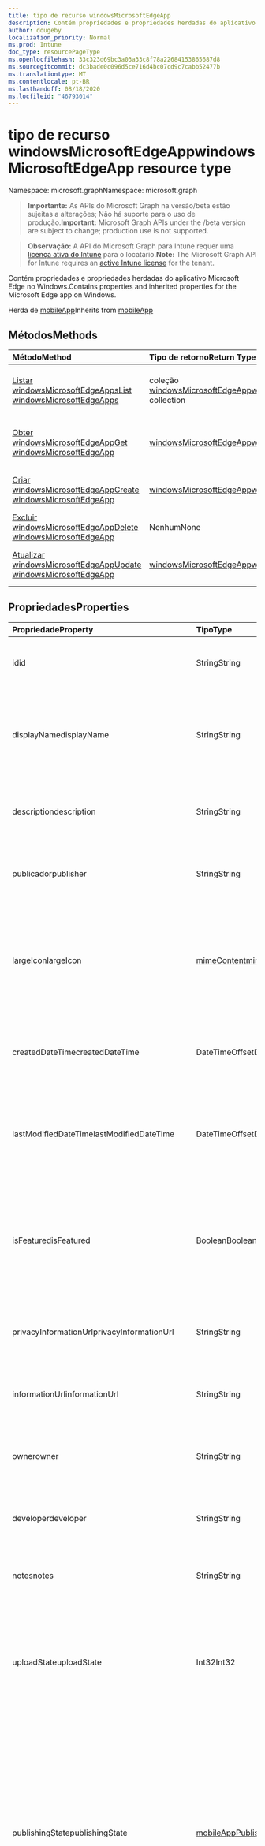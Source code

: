 ```yaml
---
title: tipo de recurso windowsMicrosoftEdgeApp
description: Contém propriedades e propriedades herdadas do aplicativo Microsoft Edge no Windows.
author: dougeby
localization_priority: Normal
ms.prod: Intune
doc_type: resourcePageType
ms.openlocfilehash: 33c323d69bc3a03a33c8f78a22684153865687d8
ms.sourcegitcommit: dc3bade0c096d5ce716d4bc07cd9c7cabb52477b
ms.translationtype: MT
ms.contentlocale: pt-BR
ms.lasthandoff: 08/18/2020
ms.locfileid: "46793014"
---
```

# <a name="windowsmicrosoftedgeapp-resource-type"></a><span data-ttu-id="f7d5a-103">tipo de recurso windowsMicrosoftEdgeApp</span><span class="sxs-lookup"><span data-stu-id="f7d5a-103">windowsMicrosoftEdgeApp resource type</span></span>

<span data-ttu-id="f7d5a-104">Namespace: microsoft.graph</span><span class="sxs-lookup"><span data-stu-id="f7d5a-104">Namespace: microsoft.graph</span></span>

> <span data-ttu-id="f7d5a-105">**Importante:** As APIs do Microsoft Graph na versão/beta estão sujeitas a alterações; Não há suporte para o uso de produção.</span><span class="sxs-lookup"><span data-stu-id="f7d5a-105">**Important:** Microsoft Graph APIs under the /beta version are subject to change; production use is not supported.</span></span>

> <span data-ttu-id="f7d5a-106">**Observação:** A API do Microsoft Graph para Intune requer uma [licença ativa do Intune](https://go.microsoft.com/fwlink/?linkid=839381) para o locatário.</span><span class="sxs-lookup"><span data-stu-id="f7d5a-106">**Note:** The Microsoft Graph API for Intune requires an [active Intune license](https://go.microsoft.com/fwlink/?linkid=839381) for the tenant.</span></span>

<span data-ttu-id="f7d5a-107">Contém propriedades e propriedades herdadas do aplicativo Microsoft Edge no Windows.</span><span class="sxs-lookup"><span data-stu-id="f7d5a-107">Contains properties and inherited properties for the Microsoft Edge app on Windows.</span></span>


<span data-ttu-id="f7d5a-108">Herda de [mobileApp](../resources/intune-shared-mobileapp.md)</span><span class="sxs-lookup"><span data-stu-id="f7d5a-108">Inherits from [mobileApp](../resources/intune-shared-mobileapp.md)</span></span>

## <a name="methods"></a><span data-ttu-id="f7d5a-109">Métodos</span><span class="sxs-lookup"><span data-stu-id="f7d5a-109">Methods</span></span>
|<span data-ttu-id="f7d5a-110">Método</span><span class="sxs-lookup"><span data-stu-id="f7d5a-110">Method</span></span>|<span data-ttu-id="f7d5a-111">Tipo de retorno</span><span class="sxs-lookup"><span data-stu-id="f7d5a-111">Return Type</span></span>|<span data-ttu-id="f7d5a-112">Descrição</span><span class="sxs-lookup"><span data-stu-id="f7d5a-112">Description</span></span>|
|:---|:---|:---|
|[<span data-ttu-id="f7d5a-113">Listar windowsMicrosoftEdgeApps</span><span class="sxs-lookup"><span data-stu-id="f7d5a-113">List windowsMicrosoftEdgeApps</span></span>](../api/intune-apps-windowsmicrosoftedgeapp-list.md)|<span data-ttu-id="f7d5a-114">coleção [windowsMicrosoftEdgeApp](../resources/intune-apps-windowsmicrosoftedgeapp.md)</span><span class="sxs-lookup"><span data-stu-id="f7d5a-114">[windowsMicrosoftEdgeApp](../resources/intune-apps-windowsmicrosoftedgeapp.md) collection</span></span>|<span data-ttu-id="f7d5a-115">Listar Propriedades e relações dos objetos [windowsMicrosoftEdgeApp](../resources/intune-apps-windowsmicrosoftedgeapp.md) .</span><span class="sxs-lookup"><span data-stu-id="f7d5a-115">List properties and relationships of the [windowsMicrosoftEdgeApp](../resources/intune-apps-windowsmicrosoftedgeapp.md) objects.</span></span>|
|[<span data-ttu-id="f7d5a-116">Obter windowsMicrosoftEdgeApp</span><span class="sxs-lookup"><span data-stu-id="f7d5a-116">Get windowsMicrosoftEdgeApp</span></span>](../api/intune-apps-windowsmicrosoftedgeapp-get.md)|[<span data-ttu-id="f7d5a-117">windowsMicrosoftEdgeApp</span><span class="sxs-lookup"><span data-stu-id="f7d5a-117">windowsMicrosoftEdgeApp</span></span>](../resources/intune-apps-windowsmicrosoftedgeapp.md)|<span data-ttu-id="f7d5a-118">Leia as propriedades e as relações do objeto [windowsMicrosoftEdgeApp](../resources/intune-apps-windowsmicrosoftedgeapp.md) .</span><span class="sxs-lookup"><span data-stu-id="f7d5a-118">Read properties and relationships of the [windowsMicrosoftEdgeApp](../resources/intune-apps-windowsmicrosoftedgeapp.md) object.</span></span>|
|[<span data-ttu-id="f7d5a-119">Criar windowsMicrosoftEdgeApp</span><span class="sxs-lookup"><span data-stu-id="f7d5a-119">Create windowsMicrosoftEdgeApp</span></span>](../api/intune-apps-windowsmicrosoftedgeapp-create.md)|[<span data-ttu-id="f7d5a-120">windowsMicrosoftEdgeApp</span><span class="sxs-lookup"><span data-stu-id="f7d5a-120">windowsMicrosoftEdgeApp</span></span>](../resources/intune-apps-windowsmicrosoftedgeapp.md)|<span data-ttu-id="f7d5a-121">Criar um novo objeto [windowsMicrosoftEdgeApp](../resources/intune-apps-windowsmicrosoftedgeapp.md) .</span><span class="sxs-lookup"><span data-stu-id="f7d5a-121">Create a new [windowsMicrosoftEdgeApp](../resources/intune-apps-windowsmicrosoftedgeapp.md) object.</span></span>|
|[<span data-ttu-id="f7d5a-122">Excluir windowsMicrosoftEdgeApp</span><span class="sxs-lookup"><span data-stu-id="f7d5a-122">Delete windowsMicrosoftEdgeApp</span></span>](../api/intune-apps-windowsmicrosoftedgeapp-delete.md)|<span data-ttu-id="f7d5a-123">Nenhum</span><span class="sxs-lookup"><span data-stu-id="f7d5a-123">None</span></span>|<span data-ttu-id="f7d5a-124">Exclui [windowsMicrosoftEdgeApp](../resources/intune-apps-windowsmicrosoftedgeapp.md).</span><span class="sxs-lookup"><span data-stu-id="f7d5a-124">Deletes a [windowsMicrosoftEdgeApp](../resources/intune-apps-windowsmicrosoftedgeapp.md).</span></span>|
|[<span data-ttu-id="f7d5a-125">Atualizar windowsMicrosoftEdgeApp</span><span class="sxs-lookup"><span data-stu-id="f7d5a-125">Update windowsMicrosoftEdgeApp</span></span>](../api/intune-apps-windowsmicrosoftedgeapp-update.md)|[<span data-ttu-id="f7d5a-126">windowsMicrosoftEdgeApp</span><span class="sxs-lookup"><span data-stu-id="f7d5a-126">windowsMicrosoftEdgeApp</span></span>](../resources/intune-apps-windowsmicrosoftedgeapp.md)|<span data-ttu-id="f7d5a-127">Atualiza as propriedades de um objeto [windowsMicrosoftEdgeApp](../resources/intune-apps-windowsmicrosoftedgeapp.md) .</span><span class="sxs-lookup"><span data-stu-id="f7d5a-127">Update the properties of a [windowsMicrosoftEdgeApp](../resources/intune-apps-windowsmicrosoftedgeapp.md) object.</span></span>|

## <a name="properties"></a><span data-ttu-id="f7d5a-128">Propriedades</span><span class="sxs-lookup"><span data-stu-id="f7d5a-128">Properties</span></span>
|<span data-ttu-id="f7d5a-129">Propriedade</span><span class="sxs-lookup"><span data-stu-id="f7d5a-129">Property</span></span>|<span data-ttu-id="f7d5a-130">Tipo</span><span class="sxs-lookup"><span data-stu-id="f7d5a-130">Type</span></span>|<span data-ttu-id="f7d5a-131">Descrição</span><span class="sxs-lookup"><span data-stu-id="f7d5a-131">Description</span></span>|
|:---|:---|:---|
|<span data-ttu-id="f7d5a-132">id</span><span class="sxs-lookup"><span data-stu-id="f7d5a-132">id</span></span>|<span data-ttu-id="f7d5a-133">String</span><span class="sxs-lookup"><span data-stu-id="f7d5a-133">String</span></span>|<span data-ttu-id="f7d5a-134">Chave da entidade.</span><span class="sxs-lookup"><span data-stu-id="f7d5a-134">Key of the entity.</span></span> <span data-ttu-id="f7d5a-135">Herdado de [mobileApp](../resources/intune-shared-mobileapp.md)</span><span class="sxs-lookup"><span data-stu-id="f7d5a-135">Inherited from [mobileApp](../resources/intune-shared-mobileapp.md)</span></span>|
|<span data-ttu-id="f7d5a-136">displayName</span><span class="sxs-lookup"><span data-stu-id="f7d5a-136">displayName</span></span>|<span data-ttu-id="f7d5a-137">String</span><span class="sxs-lookup"><span data-stu-id="f7d5a-137">String</span></span>|<span data-ttu-id="f7d5a-138">O título do aplicativo importado ou definido pelo administrador.</span><span class="sxs-lookup"><span data-stu-id="f7d5a-138">The admin provided or imported title of the app.</span></span> <span data-ttu-id="f7d5a-139">Herdado de [mobileApp](../resources/intune-shared-mobileapp.md)</span><span class="sxs-lookup"><span data-stu-id="f7d5a-139">Inherited from [mobileApp](../resources/intune-shared-mobileapp.md)</span></span>|
|<span data-ttu-id="f7d5a-140">description</span><span class="sxs-lookup"><span data-stu-id="f7d5a-140">description</span></span>|<span data-ttu-id="f7d5a-141">String</span><span class="sxs-lookup"><span data-stu-id="f7d5a-141">String</span></span>|<span data-ttu-id="f7d5a-142">A descrição do aplicativo.</span><span class="sxs-lookup"><span data-stu-id="f7d5a-142">The description of the app.</span></span> <span data-ttu-id="f7d5a-143">Herdado de [mobileApp](../resources/intune-shared-mobileapp.md)</span><span class="sxs-lookup"><span data-stu-id="f7d5a-143">Inherited from [mobileApp](../resources/intune-shared-mobileapp.md)</span></span>|
|<span data-ttu-id="f7d5a-144">publicador</span><span class="sxs-lookup"><span data-stu-id="f7d5a-144">publisher</span></span>|<span data-ttu-id="f7d5a-145">String</span><span class="sxs-lookup"><span data-stu-id="f7d5a-145">String</span></span>|<span data-ttu-id="f7d5a-146">O publicador do aplicativo.</span><span class="sxs-lookup"><span data-stu-id="f7d5a-146">The publisher of the app.</span></span> <span data-ttu-id="f7d5a-147">Herdado de [mobileApp](../resources/intune-shared-mobileapp.md)</span><span class="sxs-lookup"><span data-stu-id="f7d5a-147">Inherited from [mobileApp](../resources/intune-shared-mobileapp.md)</span></span>|
|<span data-ttu-id="f7d5a-148">largeIcon</span><span class="sxs-lookup"><span data-stu-id="f7d5a-148">largeIcon</span></span>|[<span data-ttu-id="f7d5a-149">mimeContent</span><span class="sxs-lookup"><span data-stu-id="f7d5a-149">mimeContent</span></span>](../resources/intune-shared-mimecontent.md)|<span data-ttu-id="f7d5a-150">O ícone grande, a ser exibido nos detalhes do aplicativo e usado para o carregamento do ícone.</span><span class="sxs-lookup"><span data-stu-id="f7d5a-150">The large icon, to be displayed in the app details and used for upload of the icon.</span></span> <span data-ttu-id="f7d5a-151">Herdado de [mobileApp](../resources/intune-shared-mobileapp.md)</span><span class="sxs-lookup"><span data-stu-id="f7d5a-151">Inherited from [mobileApp](../resources/intune-shared-mobileapp.md)</span></span>|
|<span data-ttu-id="f7d5a-152">createdDateTime</span><span class="sxs-lookup"><span data-stu-id="f7d5a-152">createdDateTime</span></span>|<span data-ttu-id="f7d5a-153">DateTimeOffset</span><span class="sxs-lookup"><span data-stu-id="f7d5a-153">DateTimeOffset</span></span>|<span data-ttu-id="f7d5a-154">A data e a hora da criação do aplicativo.</span><span class="sxs-lookup"><span data-stu-id="f7d5a-154">The date and time the app was created.</span></span> <span data-ttu-id="f7d5a-155">Herdado de [mobileApp](../resources/intune-shared-mobileapp.md)</span><span class="sxs-lookup"><span data-stu-id="f7d5a-155">Inherited from [mobileApp](../resources/intune-shared-mobileapp.md)</span></span>|
|<span data-ttu-id="f7d5a-156">lastModifiedDateTime</span><span class="sxs-lookup"><span data-stu-id="f7d5a-156">lastModifiedDateTime</span></span>|<span data-ttu-id="f7d5a-157">DateTimeOffset</span><span class="sxs-lookup"><span data-stu-id="f7d5a-157">DateTimeOffset</span></span>|<span data-ttu-id="f7d5a-158">A data e a hora que o aplicativo foi modificado pela última vez.</span><span class="sxs-lookup"><span data-stu-id="f7d5a-158">The date and time the app was last modified.</span></span> <span data-ttu-id="f7d5a-159">Herdado de [mobileApp](../resources/intune-shared-mobileapp.md)</span><span class="sxs-lookup"><span data-stu-id="f7d5a-159">Inherited from [mobileApp](../resources/intune-shared-mobileapp.md)</span></span>|
|<span data-ttu-id="f7d5a-160">isFeatured</span><span class="sxs-lookup"><span data-stu-id="f7d5a-160">isFeatured</span></span>|<span data-ttu-id="f7d5a-161">Boolean</span><span class="sxs-lookup"><span data-stu-id="f7d5a-161">Boolean</span></span>|<span data-ttu-id="f7d5a-162">O valor que indica se o aplicativo está marcado como em destaque pelo administrador. Herdado de [mobileApp](../resources/intune-shared-mobileapp.md)</span><span class="sxs-lookup"><span data-stu-id="f7d5a-162">The value indicating whether the app is marked as featured by the admin. Inherited from [mobileApp](../resources/intune-shared-mobileapp.md)</span></span>|
|<span data-ttu-id="f7d5a-163">privacyInformationUrl</span><span class="sxs-lookup"><span data-stu-id="f7d5a-163">privacyInformationUrl</span></span>|<span data-ttu-id="f7d5a-164">String</span><span class="sxs-lookup"><span data-stu-id="f7d5a-164">String</span></span>|<span data-ttu-id="f7d5a-165">A URL da declaração de privacidade.</span><span class="sxs-lookup"><span data-stu-id="f7d5a-165">The privacy statement Url.</span></span> <span data-ttu-id="f7d5a-166">Herdado de [mobileApp](../resources/intune-shared-mobileapp.md)</span><span class="sxs-lookup"><span data-stu-id="f7d5a-166">Inherited from [mobileApp](../resources/intune-shared-mobileapp.md)</span></span>|
|<span data-ttu-id="f7d5a-167">informationUrl</span><span class="sxs-lookup"><span data-stu-id="f7d5a-167">informationUrl</span></span>|<span data-ttu-id="f7d5a-168">String</span><span class="sxs-lookup"><span data-stu-id="f7d5a-168">String</span></span>|<span data-ttu-id="f7d5a-169">A URL de informações adicionais.</span><span class="sxs-lookup"><span data-stu-id="f7d5a-169">The more information Url.</span></span> <span data-ttu-id="f7d5a-170">Herdado de [mobileApp](../resources/intune-shared-mobileapp.md)</span><span class="sxs-lookup"><span data-stu-id="f7d5a-170">Inherited from [mobileApp](../resources/intune-shared-mobileapp.md)</span></span>|
|<span data-ttu-id="f7d5a-171">owner</span><span class="sxs-lookup"><span data-stu-id="f7d5a-171">owner</span></span>|<span data-ttu-id="f7d5a-172">String</span><span class="sxs-lookup"><span data-stu-id="f7d5a-172">String</span></span>|<span data-ttu-id="f7d5a-173">O proprietário do conteúdo.</span><span class="sxs-lookup"><span data-stu-id="f7d5a-173">The owner of the app.</span></span> <span data-ttu-id="f7d5a-174">Herdado de [mobileApp](../resources/intune-shared-mobileapp.md)</span><span class="sxs-lookup"><span data-stu-id="f7d5a-174">Inherited from [mobileApp](../resources/intune-shared-mobileapp.md)</span></span>|
|<span data-ttu-id="f7d5a-175">developer</span><span class="sxs-lookup"><span data-stu-id="f7d5a-175">developer</span></span>|<span data-ttu-id="f7d5a-176">String</span><span class="sxs-lookup"><span data-stu-id="f7d5a-176">String</span></span>|<span data-ttu-id="f7d5a-177">O desenvolvedor do aplicativo.</span><span class="sxs-lookup"><span data-stu-id="f7d5a-177">The developer of the app.</span></span> <span data-ttu-id="f7d5a-178">Herdado de [mobileApp](../resources/intune-shared-mobileapp.md)</span><span class="sxs-lookup"><span data-stu-id="f7d5a-178">Inherited from [mobileApp](../resources/intune-shared-mobileapp.md)</span></span>|
|<span data-ttu-id="f7d5a-179">notes</span><span class="sxs-lookup"><span data-stu-id="f7d5a-179">notes</span></span>|<span data-ttu-id="f7d5a-180">String</span><span class="sxs-lookup"><span data-stu-id="f7d5a-180">String</span></span>|<span data-ttu-id="f7d5a-181">Anotações do aplicativo.</span><span class="sxs-lookup"><span data-stu-id="f7d5a-181">Notes for the app.</span></span> <span data-ttu-id="f7d5a-182">Herdado de [mobileApp](../resources/intune-shared-mobileapp.md)</span><span class="sxs-lookup"><span data-stu-id="f7d5a-182">Inherited from [mobileApp](../resources/intune-shared-mobileapp.md)</span></span>|
|<span data-ttu-id="f7d5a-183">uploadState</span><span class="sxs-lookup"><span data-stu-id="f7d5a-183">uploadState</span></span>|<span data-ttu-id="f7d5a-184">Int32</span><span class="sxs-lookup"><span data-stu-id="f7d5a-184">Int32</span></span>|<span data-ttu-id="f7d5a-185">O estado de upload.</span><span class="sxs-lookup"><span data-stu-id="f7d5a-185">The upload state.</span></span> <span data-ttu-id="f7d5a-186">Os valores possíveis são: 0- `Not Ready` , 1- `Ready` , 2- `Processing` .</span><span class="sxs-lookup"><span data-stu-id="f7d5a-186">Possible values are: 0 - `Not Ready`, 1 - `Ready`, 2 - `Processing`.</span></span> <span data-ttu-id="f7d5a-187">Herdado de [mobileApp](../resources/intune-shared-mobileapp.md)</span><span class="sxs-lookup"><span data-stu-id="f7d5a-187">Inherited from [mobileApp](../resources/intune-shared-mobileapp.md)</span></span>|
|<span data-ttu-id="f7d5a-188">publishingState</span><span class="sxs-lookup"><span data-stu-id="f7d5a-188">publishingState</span></span>|[<span data-ttu-id="f7d5a-189">mobileAppPublishingState</span><span class="sxs-lookup"><span data-stu-id="f7d5a-189">mobileAppPublishingState</span></span>](../resources/intune-apps-mobileapppublishingstate.md)|<span data-ttu-id="f7d5a-190">O estado de publicação do aplicativo.</span><span class="sxs-lookup"><span data-stu-id="f7d5a-190">The publishing state for the app.</span></span> <span data-ttu-id="f7d5a-191">O aplicativo não pode ser assinado, a menos que ele seja publicado.</span><span class="sxs-lookup"><span data-stu-id="f7d5a-191">The app cannot be assigned unless the app is published.</span></span> <span data-ttu-id="f7d5a-192">Herdado de [mobileApp](../resources/intune-shared-mobileapp.md).</span><span class="sxs-lookup"><span data-stu-id="f7d5a-192">Inherited from [mobileApp](../resources/intune-shared-mobileapp.md).</span></span> <span data-ttu-id="f7d5a-193">Os valores possíveis são: `notPublished`, `processing`, `published`.</span><span class="sxs-lookup"><span data-stu-id="f7d5a-193">Possible values are: `notPublished`, `processing`, `published`.</span></span>|
|<span data-ttu-id="f7d5a-194">isAssigned</span><span class="sxs-lookup"><span data-stu-id="f7d5a-194">isAssigned</span></span>|<span data-ttu-id="f7d5a-195">Boolean</span><span class="sxs-lookup"><span data-stu-id="f7d5a-195">Boolean</span></span>|<span data-ttu-id="f7d5a-196">O valor que indica se o aplicativo é atribuído a pelo menos um grupo.</span><span class="sxs-lookup"><span data-stu-id="f7d5a-196">The value indicating whether the app is assigned to at least one group.</span></span> <span data-ttu-id="f7d5a-197">Herdado de [mobileApp](../resources/intune-shared-mobileapp.md)</span><span class="sxs-lookup"><span data-stu-id="f7d5a-197">Inherited from [mobileApp](../resources/intune-shared-mobileapp.md)</span></span>|
|<span data-ttu-id="f7d5a-198">roleScopeTagIds</span><span class="sxs-lookup"><span data-stu-id="f7d5a-198">roleScopeTagIds</span></span>|<span data-ttu-id="f7d5a-199">Coleção de cadeia de caracteres</span><span class="sxs-lookup"><span data-stu-id="f7d5a-199">String collection</span></span>|<span data-ttu-id="f7d5a-200">Lista de IDs de marca de escopo para este aplicativo móvel.</span><span class="sxs-lookup"><span data-stu-id="f7d5a-200">List of scope tag ids for this mobile app.</span></span> <span data-ttu-id="f7d5a-201">Herdado de [mobileApp](../resources/intune-shared-mobileapp.md)</span><span class="sxs-lookup"><span data-stu-id="f7d5a-201">Inherited from [mobileApp](../resources/intune-shared-mobileapp.md)</span></span>|
|<span data-ttu-id="f7d5a-202">dependentAppCount</span><span class="sxs-lookup"><span data-stu-id="f7d5a-202">dependentAppCount</span></span>|<span data-ttu-id="f7d5a-203">Int32</span><span class="sxs-lookup"><span data-stu-id="f7d5a-203">Int32</span></span>|<span data-ttu-id="f7d5a-204">O número total de dependências do aplicativo filho.</span><span class="sxs-lookup"><span data-stu-id="f7d5a-204">The total number of dependencies the child app has.</span></span> <span data-ttu-id="f7d5a-205">Herdado de [mobileApp](../resources/intune-shared-mobileapp.md)</span><span class="sxs-lookup"><span data-stu-id="f7d5a-205">Inherited from [mobileApp](../resources/intune-shared-mobileapp.md)</span></span>|
|<span data-ttu-id="f7d5a-206">channel</span><span class="sxs-lookup"><span data-stu-id="f7d5a-206">channel</span></span>|[<span data-ttu-id="f7d5a-207">microsoftEdgeChannel</span><span class="sxs-lookup"><span data-stu-id="f7d5a-207">microsoftEdgeChannel</span></span>](../resources/intune-apps-microsoftedgechannel.md)|<span data-ttu-id="f7d5a-208">O canal a ser instalado nos dispositivos de destino.</span><span class="sxs-lookup"><span data-stu-id="f7d5a-208">The channel to install on target devices.</span></span> <span data-ttu-id="f7d5a-209">Os valores possíveis são: `dev`, `beta`, `stable`.</span><span class="sxs-lookup"><span data-stu-id="f7d5a-209">Possible values are: `dev`, `beta`, `stable`.</span></span>|
|<span data-ttu-id="f7d5a-210">displayLanguageLocale</span><span class="sxs-lookup"><span data-stu-id="f7d5a-210">displayLanguageLocale</span></span>|<span data-ttu-id="f7d5a-211">String</span><span class="sxs-lookup"><span data-stu-id="f7d5a-211">String</span></span>|<span data-ttu-id="f7d5a-212">A localidade do idioma a ser usada quando o aplicativo de borda exibe texto para o usuário.</span><span class="sxs-lookup"><span data-stu-id="f7d5a-212">The language locale to use when the Edge app displays text to the user.</span></span>|

## <a name="relationships"></a><span data-ttu-id="f7d5a-213">Relações</span><span class="sxs-lookup"><span data-stu-id="f7d5a-213">Relationships</span></span>
|<span data-ttu-id="f7d5a-214">Relação</span><span class="sxs-lookup"><span data-stu-id="f7d5a-214">Relationship</span></span>|<span data-ttu-id="f7d5a-215">Tipo</span><span class="sxs-lookup"><span data-stu-id="f7d5a-215">Type</span></span>|<span data-ttu-id="f7d5a-216">Descrição</span><span class="sxs-lookup"><span data-stu-id="f7d5a-216">Description</span></span>|
|:---|:---|:---|
|<span data-ttu-id="f7d5a-217">categories</span><span class="sxs-lookup"><span data-stu-id="f7d5a-217">categories</span></span>|<span data-ttu-id="f7d5a-218">Coleção [mobileAppCategory](../resources/intune-apps-mobileappcategory.md)</span><span class="sxs-lookup"><span data-stu-id="f7d5a-218">[mobileAppCategory](../resources/intune-apps-mobileappcategory.md) collection</span></span>|<span data-ttu-id="f7d5a-219">A lista de categorias para este aplicativo.</span><span class="sxs-lookup"><span data-stu-id="f7d5a-219">The list of categories for this app.</span></span> <span data-ttu-id="f7d5a-220">Herdado de [mobileApp](../resources/intune-shared-mobileapp.md)</span><span class="sxs-lookup"><span data-stu-id="f7d5a-220">Inherited from [mobileApp](../resources/intune-shared-mobileapp.md)</span></span>|
|<span data-ttu-id="f7d5a-221">assignments</span><span class="sxs-lookup"><span data-stu-id="f7d5a-221">assignments</span></span>|<span data-ttu-id="f7d5a-222">Coleção [mobileAppAssignment](../resources/intune-apps-mobileappassignment.md)</span><span class="sxs-lookup"><span data-stu-id="f7d5a-222">[mobileAppAssignment](../resources/intune-apps-mobileappassignment.md) collection</span></span>|<span data-ttu-id="f7d5a-223">A lista de atribuições de grupo para esse aplicativo móvel.</span><span class="sxs-lookup"><span data-stu-id="f7d5a-223">The list of group assignments for this mobile app.</span></span> <span data-ttu-id="f7d5a-224">Herdado de [mobileApp](../resources/intune-shared-mobileapp.md)</span><span class="sxs-lookup"><span data-stu-id="f7d5a-224">Inherited from [mobileApp](../resources/intune-shared-mobileapp.md)</span></span>|
|<span data-ttu-id="f7d5a-225">installSummary</span><span class="sxs-lookup"><span data-stu-id="f7d5a-225">installSummary</span></span>|[<span data-ttu-id="f7d5a-226">mobileAppInstallSummary</span><span class="sxs-lookup"><span data-stu-id="f7d5a-226">mobileAppInstallSummary</span></span>](../resources/intune-apps-mobileappinstallsummary.md)|<span data-ttu-id="f7d5a-227">Resumo de instalação do aplicativo móvel.</span><span class="sxs-lookup"><span data-stu-id="f7d5a-227">Mobile App Install Summary.</span></span> <span data-ttu-id="f7d5a-228">Herdado de [mobileApp](../resources/intune-shared-mobileapp.md)</span><span class="sxs-lookup"><span data-stu-id="f7d5a-228">Inherited from [mobileApp](../resources/intune-shared-mobileapp.md)</span></span>|
|<span data-ttu-id="f7d5a-229">deviceStatuses</span><span class="sxs-lookup"><span data-stu-id="f7d5a-229">deviceStatuses</span></span>|<span data-ttu-id="f7d5a-230">coleção [mobileAppInstallStatus](../resources/intune-apps-mobileappinstallstatus.md)</span><span class="sxs-lookup"><span data-stu-id="f7d5a-230">[mobileAppInstallStatus](../resources/intune-apps-mobileappinstallstatus.md) collection</span></span>|<span data-ttu-id="f7d5a-231">A lista de Estados de instalação para este aplicativo móvel.</span><span class="sxs-lookup"><span data-stu-id="f7d5a-231">The list of installation states for this mobile app.</span></span> <span data-ttu-id="f7d5a-232">Herdado de [mobileApp](../resources/intune-shared-mobileapp.md)</span><span class="sxs-lookup"><span data-stu-id="f7d5a-232">Inherited from [mobileApp](../resources/intune-shared-mobileapp.md)</span></span>|
|<span data-ttu-id="f7d5a-233">userStatuses</span><span class="sxs-lookup"><span data-stu-id="f7d5a-233">userStatuses</span></span>|<span data-ttu-id="f7d5a-234">coleção [userAppInstallStatus](../resources/intune-apps-userappinstallstatus.md)</span><span class="sxs-lookup"><span data-stu-id="f7d5a-234">[userAppInstallStatus](../resources/intune-apps-userappinstallstatus.md) collection</span></span>|<span data-ttu-id="f7d5a-235">A lista de Estados de instalação para este aplicativo móvel.</span><span class="sxs-lookup"><span data-stu-id="f7d5a-235">The list of installation states for this mobile app.</span></span> <span data-ttu-id="f7d5a-236">Herdado de [mobileApp](../resources/intune-shared-mobileapp.md)</span><span class="sxs-lookup"><span data-stu-id="f7d5a-236">Inherited from [mobileApp](../resources/intune-shared-mobileapp.md)</span></span>|
|<span data-ttu-id="f7d5a-237">relações</span><span class="sxs-lookup"><span data-stu-id="f7d5a-237">relationships</span></span>|<span data-ttu-id="f7d5a-238">coleção [mobileAppRelationship](../resources/intune-apps-mobileapprelationship.md)</span><span class="sxs-lookup"><span data-stu-id="f7d5a-238">[mobileAppRelationship](../resources/intune-apps-mobileapprelationship.md) collection</span></span>|<span data-ttu-id="f7d5a-239">Lista de relações para este aplicativo móvel.</span><span class="sxs-lookup"><span data-stu-id="f7d5a-239">List of relationships for this mobile app.</span></span> <span data-ttu-id="f7d5a-240">Herdado de [mobileApp](../resources/intune-shared-mobileapp.md)</span><span class="sxs-lookup"><span data-stu-id="f7d5a-240">Inherited from [mobileApp](../resources/intune-shared-mobileapp.md)</span></span>|

## <a name="json-representation"></a><span data-ttu-id="f7d5a-241">Representação JSON</span><span class="sxs-lookup"><span data-stu-id="f7d5a-241">JSON Representation</span></span>
<span data-ttu-id="f7d5a-242">Veja a seguir uma representação JSON do recurso.</span><span class="sxs-lookup"><span data-stu-id="f7d5a-242">Here is a JSON representation of the resource.</span></span>
<!-- {
  "blockType": "resource",
  "keyProperty": "id",
  "@odata.type": "microsoft.graph.windowsMicrosoftEdgeApp"
}
-->
``` json
{
  "@odata.type": "#microsoft.graph.windowsMicrosoftEdgeApp",
  "id": "String (identifier)",
  "displayName": "String",
  "description": "String",
  "publisher": "String",
  "largeIcon": {
    "@odata.type": "microsoft.graph.mimeContent",
    "type": "String",
    "value": "binary"
  },
  "createdDateTime": "String (timestamp)",
  "lastModifiedDateTime": "String (timestamp)",
  "isFeatured": true,
  "privacyInformationUrl": "String",
  "informationUrl": "String",
  "owner": "String",
  "developer": "String",
  "notes": "String",
  "uploadState": 1024,
  "publishingState": "String",
  "isAssigned": true,
  "roleScopeTagIds": [
    "String"
  ],
  "dependentAppCount": 1024,
  "channel": "String",
  "displayLanguageLocale": "String"
}
```



